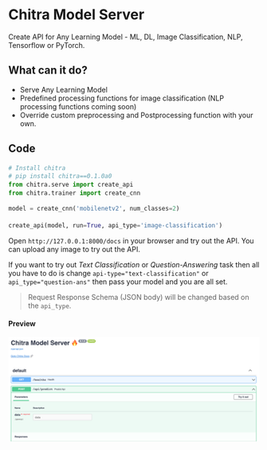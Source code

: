 # Chitra Model Server

Create API for Any Learning Model - ML, DL, Image Classification, NLP, Tensorflow or PyTorch.

## What can it do?

- Serve Any Learning Model
- Predefined processing functions for image classification (NLP processing functions coming soon)
- Override custom preprocessing and Postprocessing function with your own.

## Code

```python
# Install chitra
# pip install chitra==0.1.0a0
from chitra.serve import create_api
from chitra.trainer import create_cnn
```

```python
model = create_cnn('mobilenetv2', num_classes=2)

create_api(model, run=True, api_type='image-classification')
```

Open `http://127.0.0.1:8000/docs` in your browser and try out the API. You can upload any image to try out the API.


If you want to try out *Text Classification* or *Question-Answering* task then all you have to do is change `api-type="text-classification"` or `api_type="question-ans"` then pass your model and you are all set.

> Request Response Schema (JSON body) will be changed based on the `api_type`.

#### Preview
![png](preview.png)